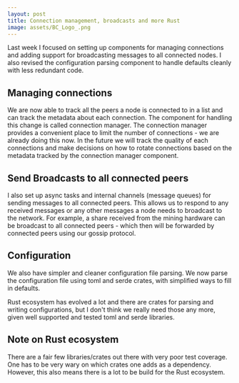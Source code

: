 ```yaml
---
layout: post
title: Connection management, broadcasts and more Rust
image: assets/BC_Logo_.png
---
```


Last week I focused on setting up components for managing connections
and adding support for broadcasting messages to all connected nodes. I
also revised the configuration parsing component to handle defaults
cleanly with less redundant code.

## Managing connections

We are now able to track all the peers a node is connected to in a
list and can track the metadata about each connection. The component
for handling this change is called connection manager. The connection
manager provides a convenient place to limit the number of
connections - we are already doing this now. In the future we will
track the quality of each connections and make decisions on how to
rotate connections based on the metadata tracked by the connection
manager component.

## Send Broadcasts to all connected peers

I also set up async tasks and internal channels (message queues) for
sending messages to all connected peers. This allows us to respond to
any received messages or any other messages a node needs to broadcast
to the network. For example, a share received from the mining hardware
can be broadcast to all connected peers - which then will be forwarded
by connected peers using our gossip protocol.

## Configuration

We also have simpler and cleaner configuration file parsing. We now
parse the configuration file using toml and serde crates, with
simplified ways to fill in defaults.

Rust ecosystem has evolved a lot and there are crates for parsing and
writing configurations, but I don't think we really need those any
more, given well supported and tested toml and serde libraries.

## Note on Rust ecosystem

There are a fair few libraries/crates out there with very poor test
coverage. One has to be very wary on which crates one adds as a
dependency. However, this also means there is a lot to be build for
the Rust ecosystem.
